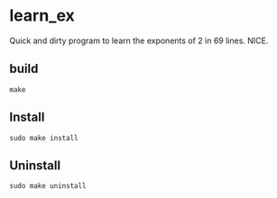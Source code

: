# learn_ex

Quick and dirty program to learn the exponents of 2 in 69 lines. NICE.

## build
    make

## Install
    sudo make install

## Uninstall
    sudo make uninstall

